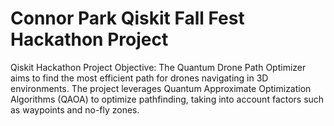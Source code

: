 # Connor Park Qiskit Fall Fest Hackathon Project
 Qiskit Hackathon Project
Objective:
The Quantum Drone Path Optimizer aims to find the most efficient path for drones navigating in 3D environments. The project leverages Quantum Approximate Optimization Algorithms (QAOA) to optimize pathfinding, taking into account factors such as waypoints and no-fly zones.
